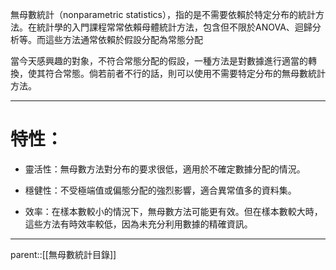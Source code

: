 無母數統計（nonparametric statistics），指的是不需要依賴於特定分布的統計方法。在統計學的入門課程常常依賴母體統計方法，包含但不限於ANOVA、迴歸分析等。而這些方法通常依賴於假設分配為常態分配

當今天感興趣的對象，不符合常態分配的假設，一種方法是對數據進行適當的轉換，使其符合常態。倘若前者不行的話，則可以使用不需要特定分布的無母數統計方法。
- - -
# 特性：
- 靈活性：無母數方法對分布的要求很低，適用於不確定數據分配的情況。

- 穩健性：不受極端值或偏態分配的強烈影響，適合異常值多的資料集。

- 效率：在樣本數較小的情況下，無母數方法可能更有效。但在樣本數較大時，這些方法有時效率較低，因為未充分利用數據的精確資訊。
- - -
parent::[[無母數統計目錄]]



